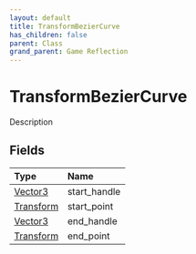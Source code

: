 ```yaml
---
layout: default
title: TransformBezierCurve
has_children: false
parent: Class
grand_parent: Game Reflection
---
```

# TransformBezierCurve
Description 

## Fields

| Type | Name |
|:----------|:--------------|
| [Vector3](/riftbreaker-wiki/docs/game-reflection/classes/vector3/) | start_handle |
| [Transform](/riftbreaker-wiki/docs/game-reflection/classes/transform/) | start_point |
| [Vector3](/riftbreaker-wiki/docs/game-reflection/classes/vector3/) | end_handle |
| [Transform](/riftbreaker-wiki/docs/game-reflection/classes/transform/) | end_point |

